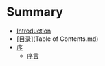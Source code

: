 # Summary

* [Introduction](README.md)
* [目录](Table of Contents.md)
* [序](Preface/README.md)
  * [序言](Preface/Preface.md)

